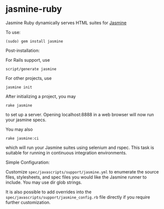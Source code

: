 jasmine-ruby
============

Jasmine Ruby dynamically serves HTML suites for [Jasmine](http://github.com/pivotal/jasmine)

To use:

`(sudo) gem install jasmine`

Post-installation:

For Rails support, use

`script/generate jasmine`

For other projects, use

`jasmine init`

After initializing a project, you may

`rake jasmine`

to set up a server. Opening localhost:8888 in a web browser will now run your jasmine specs.

You may also

`rake jasmine:ci`

which will run your Jasmine suites using selenium and rspec. This task is suitable for running in continuous integration environments.

Simple Configuration:

Customize `spec/javascripts/support/jasmine.yml` to enumerate the source files, stylesheets, and spec files you would like the Jasmine runner to include.
You may use dir glob strings.

It is also possible to add overrides into the `spec/javascripts/support/jasmine_config.rb` file directly if you require further customization.

